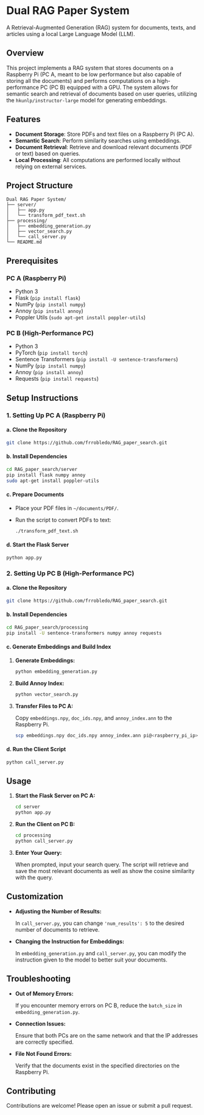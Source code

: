 # **Dual RAG Paper System**

A Retrieval-Augmented Generation (RAG) system for documents, texts, and articles using a local Large Language Model (LLM).

## **Overview**

This project implements a RAG system that stores documents on a Raspberry Pi (PC A, meant to be low performance but also capable of storing all the documents) and performs computations on a high-performance PC (PC B) equipped with a GPU. The system allows for semantic search and retrieval of documents based on user queries, utilizing the `hkunlp/instructor-large` model for generating embeddings.

## **Features**

- **Document Storage**: Store PDFs and text files on a Raspberry Pi (PC A).
- **Semantic Search**: Perform similarity searches using embeddings.
- **Document Retrieval**: Retrieve and download relevant documents (PDF or text) based on queries.
- **Local Processing**: All computations are performed locally without relying on external services.

## **Project Structure**

```
Dual RAG Paper System/
├── server/
│   ├── app.py
│   └── transform_pdf_text.sh
├── processing/
│   ├── embedding_generation.py
│   ├── vector_search.py
│   └── call_server.py
└── README.md
```

## **Prerequisites**

### **PC A (Raspberry Pi)**

- Python 3
- Flask (`pip install flask`)
- NumPy (`pip install numpy`)
- Annoy (`pip install annoy`)
- Poppler Utils (`sudo apt-get install poppler-utils`)

### **PC B (High-Performance PC)**

- Python 3
- PyTorch (`pip install torch`)
- Sentence Transformers (`pip install -U sentence-transformers`)
- NumPy (`pip install numpy`)
- Annoy (`pip install annoy`)
- Requests (`pip install requests`)

## **Setup Instructions**

### **1. Setting Up PC A (Raspberry Pi)**

#### **a. Clone the Repository**

```bash
git clone https://github.com/frrobledo/RAG_paper_search.git
```

#### **b. Install Dependencies**

```bash
cd RAG_paper_search/server
pip install flask numpy annoy
sudo apt-get install poppler-utils
```

#### **c. Prepare Documents**

- Place your PDF files in `~/documents/PDF/`.
- Run the script to convert PDFs to text:

  ```bash
  ./transform_pdf_text.sh
  ```

#### **d. Start the Flask Server**

```bash
python app.py
```

### **2. Setting Up PC B (High-Performance PC)**

#### **a. Clone the Repository**

```bash
git clone https://github.com/frrobledo/RAG_paper_search.git
```

#### **b. Install Dependencies**

```bash
cd RAG_paper_search/processing
pip install -U sentence-transformers numpy annoy requests
```

#### **c. Generate Embeddings and Build Index**

1. **Generate Embeddings:**

   ```bash
   python embedding_generation.py
   ```

2. **Build Annoy Index:**

   ```bash
   python vector_search.py
   ```

3. **Transfer Files to PC A:**

   Copy `embeddings.npy`, `doc_ids.npy`, and `annoy_index.ann` to the Raspberry Pi.

   ```bash
   scp embeddings.npy doc_ids.npy annoy_index.ann pi@<raspberry_pi_ip>:/home/pi/
   ```

#### **d. Run the Client Script**

```bash
python call_server.py
```

## **Usage**

1. **Start the Flask Server on PC A:**

   ```bash
   cd server
   python app.py
   ```

2. **Run the Client on PC B:**

   ```bash
   cd processing
   python call_server.py
   ```

3. **Enter Your Query:**

   When prompted, input your search query. The script will retrieve and save the most relevant documents as well as show the cosine similarity with the query.

## **Customization**

- **Adjusting the Number of Results:**

  In `call_server.py`, you can change `'num_results': 5` to the desired number of documents to retrieve.

- **Changing the Instruction for Embeddings:**

  In `embedding_generation.py` and `call_server.py`, you can modify the instruction given to the model to better suit your documents.

## **Troubleshooting**

- **Out of Memory Errors:**

  If you encounter memory errors on PC B, reduce the `batch_size` in `embedding_generation.py`.

- **Connection Issues:**

  Ensure that both PCs are on the same network and that the IP addresses are correctly specified.

- **File Not Found Errors:**

  Verify that the documents exist in the specified directories on the Raspberry Pi.

## **Contributing**

Contributions are welcome! Please open an issue or submit a pull request.

